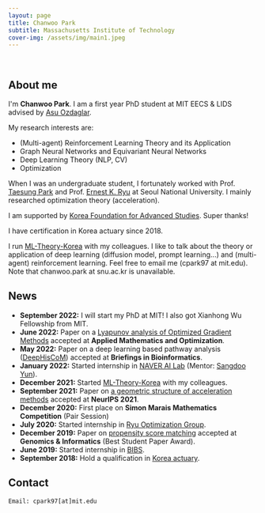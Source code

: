 ```yaml
---
layout: page
title: Chanwoo Park
subtitle: Massachusetts Institute of Technology
cover-img: /assets/img/main1.jpeg
---
```


<br/>

## About me

I'm **Chanwoo Park**. I am a first year PhD student at MIT EECS & LIDS advised by [Asu Ozdaglar](https://asu.mit.edu/). 

My research interests are:
* (Multi-agent) Reinforcement Learning Theory and its Application
* Graph Neural Networks and Equivariant Neural Networks 
* Deep Learning Theory (NLP, CV)
* Optimization

When I was an undergraduate student, I fortunately worked with Prof. [Taesung Park](http://bibs.snu.ac.kr/) and Prof. [Ernest K. Ryu](http://www.math.snu.ac.kr/~ernestryu/) at Seoul National University. I mainly researched optimization theory (acceleration). 

I am supported by [Korea Foundation for Advanced Studies](https://eng.kfas.or.kr/). Super thanks!  

I have certification in Korea actuary since 2018. 

I run [ML-Theory-Korea](https://mltheory-korea.github.io/) with my colleagues. I like to talk about the theory or application of deep learning (diffusion model, prompt learning...) and (multi-agent) reinforcement learning. Feel free to email me (cpark97 at mit.edu). Note that chanwoo.park at snu.ac.kr is unavailable.  

## News
* **September 2022:** I will start my PhD at MIT! I also got Xianhong Wu Fellowship from MIT.   
* **June 2022:** Paper on a [Lyapunov analysis of Optimized Gradient Methods](https://arxiv.org/abs/2102.07366) accepted at **Applied Mathematics and Optimization**.
* **May 2022:** Paper on a deep learning based pathway analysis ([DeepHisCoM](https://academic.oup.com/bib/advance-article-abstract/doi/10.1093/bib/bbac171/6590446?redirectedFrom=fulltext)) accepted at **Briefings in Bioinformatics**.
* **January 2022:** Started internship in [NAVER AI Lab](https://clova.ai/ko/research/research-area-detail.html?id=0) (Mentor: [Sangdoo Yun](https://sangdooyun.github.io/)).
* **December 2021:** Started [ML-Theory-Korea](https://mltheory-korea.github.io/) with my colleagues.
* **September 2021:** Paper on [a geometric structure of acceleration methods](https://proceedings.neurips.cc/paper/2021/hash/647c722bf90a49140184672e0d3723e3-Abstract.html) accepted at **NeurIPS 2021**.
* **December 2020:** First place on **Simon Marais Mathematics Competition** (Pair Session)
* **July 2020:** Started internship in [Ryu Optimization Group](http://www.math.snu.ac.kr/~ernestryu/).
* **December 2019:** Paper on [propensity score matching](https://www.ncbi.nlm.nih.gov/pmc/articles/PMC6944048/) accepted at **Genomics & Informatics** (Best Student Paper Award).
* **June 2019:** Started internship in [BIBS](http://bibs.snu.ac.kr/).
* **September 2018:** Hold a qualification in [Korea actuary](https://www.actuary.or.kr/about/about.asp).


## Contact

```
Email: cpark97[at]mit.edu
```
